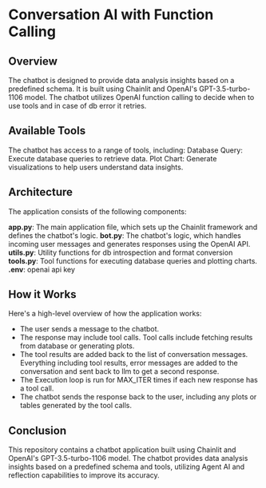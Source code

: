 # Conversation AI with Function Calling

## Overview

The chatbot is designed to provide data analysis insights based on a predefined schema. It is built using Chainlit and OpenAI's GPT-3.5-turbo-1106 model. The chatbot utilizes OpenAI function calling to decide when to use tools and in case of db error it retries.

## Available Tools

The chatbot has access to a range of tools, including:
Database Query: Execute database queries to retrieve data.
Plot Chart: Generate visualizations to help users understand data insights.

## Architecture

The application consists of the following components:

**app.py**: The main application file, which sets up the Chainlit framework and defines the chatbot's logic.
**bot.py**: The chatbot's logic, which handles incoming user messages and generates responses using the OpenAI API.
**utils.py**: Utility functions for db introspection and format conversion
**tools.py**: Tool functions for executing database queries and plotting charts.
**.env**: openai api key

## How it Works

Here's a high-level overview of how the application works:

- The user sends a message to the chatbot.
- The response may include tool calls. Tool calls include fetching results from database or generating plots.
- The tool results are added back to the list of conversation messages. Everything including tool results, error messages are added to the conversation and sent back to llm to get a second response.
- The Execution loop is run for MAX_ITER times if each new response has a tool call.
- The chatbot sends the response back to the user, including any plots or tables generated by the tool calls.

## Conclusion

This repository contains a chatbot application built using Chainlit and OpenAI's GPT-3.5-turbo-1106 model. The chatbot provides data analysis insights based on a predefined schema and tools, utilizing Agent AI and reflection capabilities to improve its accuracy.

